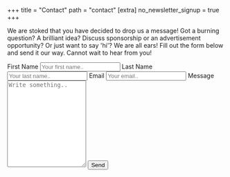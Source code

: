 +++
title = "Contact"
path = "contact"
[extra]
no_newsletter_signup = true
+++

We are stoked that you have decided to drop us a message! Got a burning question? A brilliant idea? Discuss sponsorship or an advertisement opportunity? Or just want to say 'hi'? We are all ears! Fill out the form below and send it our way. Cannot wait to hear from you!

<div class="contact-form">
  <form action="https://formspree.io/f/xbjvdrdz" method="POST">
    <label for="fname">First Name</label>
    <input type="text" id="fname" name="firstname" placeholder="Your first name..">
    <label for="lname">Last Name</label>
    <input type="text" id="lname" name="lastname" placeholder="Your last name..">
    <label for="email">Email</label>
    <input type="email" id="email" name="email" placeholder="Your email..">
    <label for="message">Message</label>
    <textarea id="message" name="message" placeholder="Write something.." style="height:200px"></textarea>
    <button type="submit">Send</button>
  </form>
</div>
